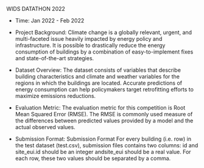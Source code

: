WIDS DATATHON 2022

- Time: Jan 2022 - Feb 2022 

- Project Background:
Climate change is a globally relevant, urgent, and multi-faceted issue heavily impacted by energy policy and infrastructure.
It is possible to drastically reduce the energy consumption of buildings by a combination of easy-to-implement fixes and state-of-the-art strategies.


- Dataset Overview:
The dataset consists of variables that describe building characteristics and climate and weather variables for the regions in which the buildings are located.
Accurate predictions of energy consumption can help policymakers target retrofitting efforts to maximize emissions reductions.


- Evaluation Metric:
The evaluation metric for this competition is Root Mean Squared Error (RMSE). 
The RMSE is commonly used measure of the differences between predicted values provided by a model and the actual observed values.


- Submission Format:
Submission Format
For every building (i.e. row) in the test dataset (test.csv), submission files contains two columns: id and site_eui.id should be an integer andsite_eui should be a real value.
For each row, these two values should be separated by a comma.
